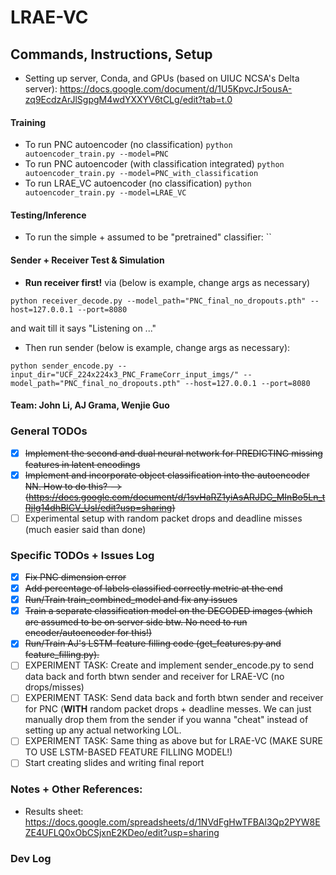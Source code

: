 # LRAE-VC

## Commands, Instructions, Setup
- Setting up server, Conda, and GPUs (based on UIUC NCSA's Delta server): https://docs.google.com/document/d/1U5KpvcJr5ousA-zq9EcdzArJlSgpgM4wdYXXYV6tCLg/edit?tab=t.0
#### Training
- To run PNC autoencoder (no classification) `python autoencoder_train.py --model=PNC`
- To run PNC autoencoder (with classification integrated) `python autoencoder_train.py --model=PNC_with_classification`
- To run LRAE_VC autoencoder (no classification) `python autoencoder_train.py --model=LRAE_VC`
#### Testing/Inference
- To run the simple + assumed to be "pretrained" classifier: ``
#### Sender + Receiver Test & Simulation
- **Run receiver first!** via (below is example, change args as necessary)
```
python receiver_decode.py --model_path="PNC_final_no_dropouts.pth" --host=127.0.0.1 --port=8080
```
and wait till it says "Listening on ..."
- Then run sender (below is example, change args as necessary):
```
python sender_encode.py --input_dir="UCF_224x224x3_PNC_FrameCorr_input_imgs/" --model_path="PNC_final_no_dropouts.pth" --host=127.0.0.1 --port=8080
```

#### Team: John Li, AJ Grama, Wenjie Guo

### General TODOs

- [x] ~~Implement the second and dual neural network for PREDICTING missing features in latent encodings~~
- [x] ~~Implement and incorporate object classification into the autoencoder NN. How to do this? --> (https://docs.google.com/document/d/1svHaRZ1yiAsARJDC_MInBo5Ln_tRjIg14dhBlCV_UsI/edit?usp=sharing)~~
- [ ] Experimental setup with random packet drops and deadline misses (much easier said than done)

### Specific TODOs + Issues Log
- [x] ~~Fix PNC dimension error~~
- [x] ~~Add percentage of labels classified correctly metric at the end~~
- [x] ~~Run/Train train_combined_model and fix any issues~~
- [x] ~~Train a separate classification model on the DECODED images (which are assumed to be on server side btw. No need to run encoder/autoencoder for this!)~~
- [x] ~~Run/Train AJ's LSTM-feature filling code (get_features.py and feature_filling.py).~~
- [ ] EXPERIMENT TASK: Create and implement sender_encode.py to send data back and forth btwn sender and receiver for LRAE-VC (no drops/misses)
- [ ] EXPERIMENT TASK: Send data back and forth btwn sender and receiver for PNC (**WITH** random packet drops + deadline messes. We can just manually drop them from the sender if you wanna "cheat" instead of setting up any actual networking LOL. 
- [ ] EXPERIMENT TASK: Same thing as above but for LRAE-VC (MAKE SURE TO USE LSTM-BASED FEATURE FILLING MODEL!)
- [ ] Start creating slides and writing final report 

### Notes + Other References:
- Results sheet: https://docs.google.com/spreadsheets/d/1NVdFgHwTFBAl3Qp2PYW8EZE4UFLQ0xObCSjxnE2KDeo/edit?usp=sharing

### Dev Log
